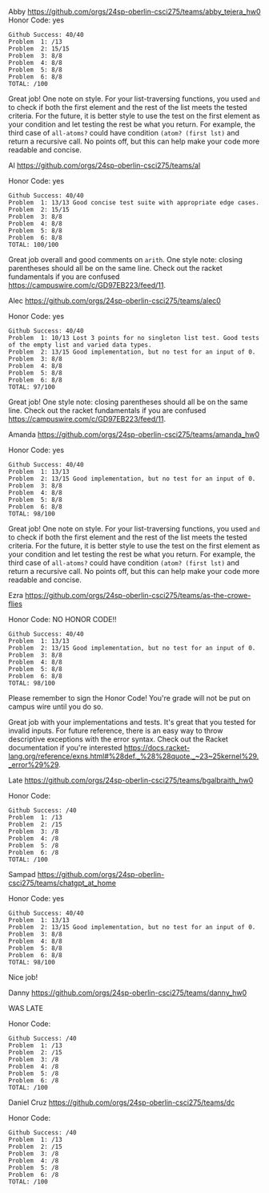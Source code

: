 
Abby https://github.com/orgs/24sp-oberlin-csci275/teams/abby_tejera_hw0
Honor Code: yes
```
Github Success: 40/40
Problem  1: /13
Problem  2: 15/15
Problem  3: 8/8
Problem  4: 8/8
Problem  5: 8/8
Problem  6: 8/8
TOTAL: /100
```

Great job! One note on style. For your list-traversing functions, you used `and` to check if both the first element and the rest of the list meets the tested criteria. For the future, it is better style to use the test on the first element as your condition and let testing the rest be what you return. For example, the third case of `all-atoms?` could have condition `(atom? (first lst)` and return a recursive call. No points off, but this can help make your code more readable and concise. 


Al https://github.com/orgs/24sp-oberlin-csci275/teams/al

Honor Code: yes
```
Github Success: 40/40
Problem  1: 13/13 Good concise test suite with appropriate edge cases.
Problem  2: 15/15
Problem  3: 8/8
Problem  4: 8/8
Problem  5: 8/8
Problem  6: 8/8
TOTAL: 100/100
```

Great job overall and good comments on `arith`. One style note: closing parentheses should all be on the same line. Check out the racket fundamentals if you are confused https://campuswire.com/c/GD97EB223/feed/11.


Alec https://github.com/orgs/24sp-oberlin-csci275/teams/alec0

Honor Code: yes
```
Github Success: 40/40
Problem  1: 10/13 Lost 3 points for no singleton list test. Good tests of the empty list and varied data types. 
Problem  2: 13/15 Good implementation, but no test for an input of 0.
Problem  3: 8/8
Problem  4: 8/8
Problem  5: 8/8
Problem  6: 8/8
TOTAL: 97/100
```

Great job! One style note: closing parentheses should all be on the same line. Check out the racket fundamentals if you are confused https://campuswire.com/c/GD97EB223/feed/11.

Amanda https://github.com/orgs/24sp-oberlin-csci275/teams/amanda_hw0

Honor Code: yes
```
Github Success: 40/40
Problem  1: 13/13
Problem  2: 13/15 Good implementation, but no test for an input of 0.
Problem  3: 8/8
Problem  4: 8/8
Problem  5: 8/8
Problem  6: 8/8
TOTAL: 98/100
```

Great job! One note on style. For your list-traversing functions, you used `and` to check if both the first element and the rest of the list meets the tested criteria. For the future, it is better style to use the test on the first element as your condition and let testing the rest be what you return. For example, the third case of `all-atoms?` could have condition `(atom? (first lst)` and return a recursive call. No points off, but this can help make your code more readable and concise. 

Ezra https://github.com/orgs/24sp-oberlin-csci275/teams/as-the-crowe-flies

Honor Code: NO HONOR CODE!!
```
Github Success: 40/40
Problem  1: 13/13
Problem  2: 13/15 Good implementation, but no test for an input of 0.
Problem  3: 8/8
Problem  4: 8/8
Problem  5: 8/8
Problem  6: 8/8
TOTAL: 98/100
```

Please remember to sign the Honor Code! You're grade will not be put on campus wire until you do so.

Great job with your implementations and tests. It's great that you tested for invalid inputs. For future reference, there is an easy way to throw descriptive exceptions with the error syntax. Check out the Racket documentation if you're interested https://docs.racket-lang.org/reference/exns.html#%28def._%28%28quote._~23~25kernel%29._error%29%29.



Late https://github.com/orgs/24sp-oberlin-csci275/teams/bgalbraith_hw0

Honor Code: 
```
Github Success: /40
Problem  1: /13
Problem  2: /15
Problem  3: /8
Problem  4: /8
Problem  5: /8
Problem  6: /8
TOTAL: /100
```

Sampad https://github.com/orgs/24sp-oberlin-csci275/teams/chatgpt_at_home

Honor Code: yes
```
Github Success: 40/40
Problem  1: 13/13
Problem  2: 13/15 Good implementation, but no test for an input of 0.
Problem  3: 8/8
Problem  4: 8/8
Problem  5: 8/8
Problem  6: 8/8
TOTAL: 98/100
```

Nice job!

Danny https://github.com/orgs/24sp-oberlin-csci275/teams/danny_hw0

WAS LATE

Honor Code: 
```
Github Success: /40
Problem  1: /13
Problem  2: /15
Problem  3: /8
Problem  4: /8
Problem  5: /8
Problem  6: /8
TOTAL: /100
```

Daniel Cruz https://github.com/orgs/24sp-oberlin-csci275/teams/dc

Honor Code: 
```
Github Success: /40
Problem  1: /13
Problem  2: /15
Problem  3: /8
Problem  4: /8
Problem  5: /8
Problem  6: /8
TOTAL: /100
```
